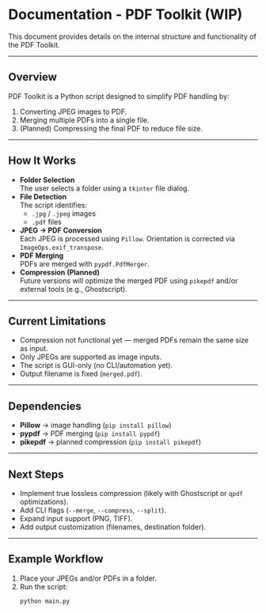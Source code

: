 # Documentation - PDF Toolkit (WIP)

This document provides details on the internal structure and functionality of the PDF Toolkit.

---

## Overview
PDF Toolkit is a Python script designed to simplify PDF handling by:
1. Converting JPEG images to PDF.
2. Merging multiple PDFs into a single file.
3. (Planned) Compressing the final PDF to reduce file size.

---

## How It Works
- **Folder Selection**  
  The user selects a folder using a `tkinter` file dialog.  
- **File Detection**  
  The script identifies:
  - `.jpg` / `.jpeg` images
  - `.pdf` files  
- **JPEG → PDF Conversion**  
  Each JPEG is processed using `Pillow`. Orientation is corrected via `ImageOps.exif_transpose`.  
- **PDF Merging**  
  PDFs are merged with `pypdf.PdfMerger`.  
- **Compression (Planned)**  
  Future versions will optimize the merged PDF using `pikepdf` and/or external tools (e.g., Ghostscript).

---

## Current Limitations
- Compression not functional yet — merged PDFs remain the same size as input.
- Only JPEGs are supported as image inputs.
- The script is GUI-only (no CLI/automation yet).
- Output filename is fixed (`merged.pdf`).

---

## Dependencies
- **Pillow** → image handling (`pip install pillow`)  
- **pypdf** → PDF merging (`pip install pypdf`)  
- **pikepdf** → planned compression (`pip install pikepdf`)  

---

## Next Steps
- Implement true lossless compression (likely with Ghostscript or `qpdf` optimizations).
- Add CLI flags (`--merge`, `--compress`, `--split`).
- Expand input support (PNG, TIFF).
- Add output customization (filenames, destination folder).

---

## Example Workflow
1. Place your JPEGs and/or PDFs in a folder.
2. Run the script:
   ```bash
   python main.py

